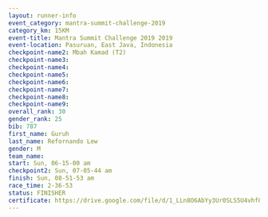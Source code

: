 ```yaml
---
layout: runner-info 
event_category: mantra-summit-challenge-2019 
category_km: 15KM 
event-title: Mantra Summit Challenge 2019 2019 
event-location: Pasuruan, East Java, Indonesia 
checkpoint-name2: Mbah Kamad (T2) 
checkpoint-name3: 
checkpoint-name4: 
checkpoint-name5: 
checkpoint-name6: 
checkpoint-name7: 
checkpoint-name8: 
checkpoint-name9: 
overall_rank: 30
gender_rank: 25
bib: 787
first_name: Guruh
last_name: Refornando Lew
gender: M
team_name: 
start: Sun, 06-15-00 am
checkpoint2: Sun, 07-05-44 am
finish: Sun, 08-51-53 am
race_time: 2-36-53
status: FINISHER
certificate: https://drive.google.com/file/d/1_LLn8O6AbYy3Ur0SLS5U4vhfOXolORf7/view?usp=sharing
---
```

